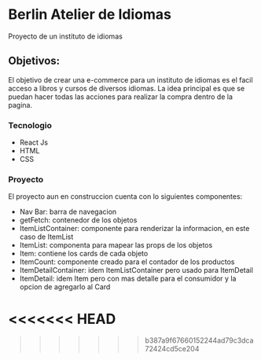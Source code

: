 # Berlin Atelier de Idiomas

Proyecto de un instituto de idiomas 

## Objetivos:
El objetivo de crear una e-commerce para un instituto de idiomas es el facil acceso a libros y cursos de diversos idiomas. La idea principal es que se puedan hacer todas las acciones para realizar la compra dentro de la pagina.

### Tecnologio

- React Js 
- HTML
- CSS

### Proyecto
El proyecto aun en construccion cuenta con lo siguientes componentes:
- Nav Bar: barra de navegacion
- getFetch: contenedor de los objetos 
- ItemListContainer: componente para renderizar la informacion, en este caso de ItemList
- ItemList: componenta para mapear las props de los objetos
- Item: contiene los cards de cada objeto
- ItemCount: componente creado para el contador de los productos
- ItemDetailContainer: idem ItemListContainer pero usado para ItemDetail
- ItemDetail: idem Item pero con mas detalle para el consumidor y la opcion de agregarlo al Card

<<<<<<< HEAD
=======

>>>>>>> b387a9f67660152244ad79c3dca72424cd5ce204
